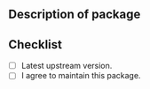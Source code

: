 ## Description of package

## Checklist

- [ ] Latest upstream version.
- [ ] I agree to maintain this package.

